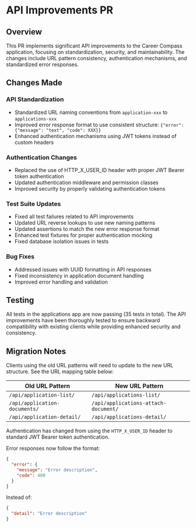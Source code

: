 # API Improvements PR

## Overview
This PR implements significant API improvements to the Career Compass application, focusing on standardization, security, and maintainability. The changes include URL pattern consistency, authentication mechanisms, and standardized error responses.

## Changes Made

### API Standardization
- Standardized URL naming conventions from `application-xxx` to `applications-xxx`
- Improved error response format to use consistent structure: `{"error": {"message": "text", "code": XXX}}`
- Enhanced authentication mechanisms using JWT tokens instead of custom headers

### Authentication Changes
- Replaced the use of HTTP_X_USER_ID header with proper JWT Bearer token authentication
- Updated authentication middleware and permission classes
- Improved security by properly validating authentication tokens

### Test Suite Updates
- Fixed all test failures related to API improvements
- Updated URL reverse lookups to use new naming patterns
- Updated assertions to match the new error response format
- Enhanced test fixtures for proper authentication mocking
- Fixed database isolation issues in tests

### Bug Fixes
- Addressed issues with UUID formatting in API responses
- Fixed inconsistency in application document handling
- Improved error handling and validation

## Testing
All tests in the applications app are now passing (35 tests in total). The API improvements have been thoroughly tested to ensure backward compatibility with existing clients while providing enhanced security and consistency.

## Migration Notes
Clients using the old URL patterns will need to update to the new URL structure. See the URL mapping table below:

| Old URL Pattern | New URL Pattern |
|----------------|-----------------|
| `/api/application-list/` | `/api/applications-list/` |
| `/api/application-documents/` | `/api/applications-attach-document/` |
| `/api/application-detail/` | `/api/applications-detail/` |

Authentication has changed from using the `HTTP_X_USER_ID` header to standard JWT Bearer token authentication.

Error responses now follow the format:
```json
{
  "error": {
    "message": "Error description",
    "code": 400
  }
}
```
Instead of:
```json
{
  "detail": "Error description"
}
```
